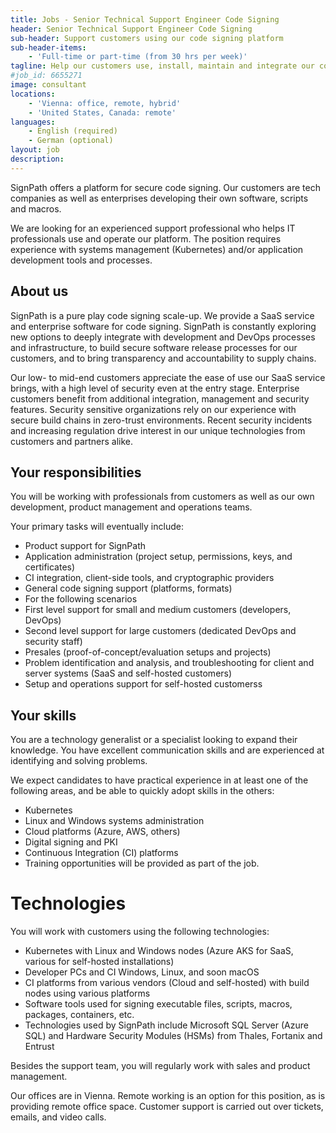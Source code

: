 ```yaml
---
title: Jobs - Senior Technical Support Engineer Code Signing
header: Senior Technical Support Engineer Code Signing
sub-header: Support customers using our code signing platform 
sub-header-items:
    - 'Full-time or part-time (from 30 hrs per week)'
tagline: Help our customers use, install, maintain and integrate our code signing platform (Cloud and self-hosted)
#job_id: 6655271
image: consultant
locations: 
    - 'Vienna: office, remote, hybrid'
    - 'United States, Canada: remote'
languages:
    - English (required)
    - German (optional)
layout: job
description:
---
```


SignPath offers a platform for secure code signing. Our customers are tech companies as well as enterprises developing their own software, scripts and macros. 

We are looking for an experienced support professional who helps IT professionals use and operate our platform. The position requires experience with systems management (Kubernetes) and/or application development tools and processes.

## About us

SignPath is a pure play code signing scale-up. We provide a SaaS service and enterprise software for code signing. SignPath is constantly exploring new options to deeply integrate with development and DevOps processes and infrastructure, to build secure software release processes for our customers, and to bring transparency and accountability to supply chains.

Our low- to mid-end customers appreciate the ease of use our SaaS service brings, with a high level of security even at the entry stage. Enterprise customers benefit from additional integration, management and security features. Security sensitive organizations rely on our experience with secure build chains in zero-trust environments. Recent security incidents and increasing regulation drive interest in our unique technologies from customers and partners alike.

## Your responsibilities

You will be working with professionals from customers as well as our own development, product management and operations teams.

Your primary tasks will eventually include:

* Product support for SignPath
* Application administration (project setup, permissions, keys, and certificates)
* CI integration, client-side tools, and cryptographic providers
* General code signing support (platforms, formats)
* For the following scenarios
* First level support for small and medium customers (developers, DevOps)
* Second level support for large customers (dedicated DevOps and security staff)
* Presales (proof-of-concept/evaluation setups and projects)
* Problem identification and analysis, and troubleshooting for client and server systems (SaaS and self-hosted customers)
* Setup and operations support for self-hosted customerss

## Your skills

You are a technology generalist or a specialist looking to expand their knowledge. You have excellent communication skills and are experienced at identifying and solving problems.

We expect candidates to have practical experience in at least one of the following areas, and be able to quickly adopt skills in the others:

* Kubernetes 
* Linux and Windows systems administration
* Cloud platforms (Azure, AWS, others)
* Digital signing and PKI
* Continuous Integration (CI) platforms
* Training opportunities will be provided as part of the job.

# Technologies

You will work with customers using the following technologies:

* Kubernetes with Linux and Windows nodes (Azure AKS for SaaS, various for self-hosted installations)
* Developer PCs and CI Windows, Linux, and soon macOS
* CI platforms from various vendors (Cloud and self-hosted) with build nodes using various platforms
* Software tools used for signing executable files, scripts, macros, packages, containers, etc.
* Technologies used by SignPath include Microsoft SQL Server (Azure SQL) and Hardware Security Modules (HSMs) from Thales, Fortanix and Entrust

Besides the support team, you will regularly work with sales and product management. 

Our offices are in Vienna. Remote working is an option for this position, as is providing remote office space. Customer support is carried out over tickets, emails, and video calls.